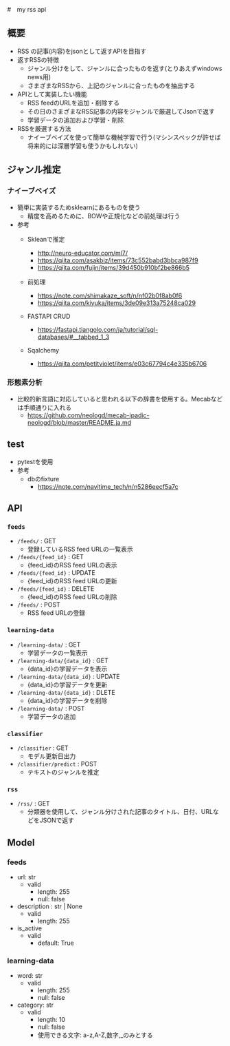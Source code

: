 #　my rss api
## 概要
- RSS の記事(内容)をjsonとして返すAPIを目指す
- 返すRSSの特徴
    - ジャンル分けをして、ジャンルに合ったものを返す(とりあえずwindows news用)
    - さまざまなRSSから、上記のジャンルに合ったものを抽出する
- APIとして実装したい機能
  - RSS feedのURLを追加・削除する
  - その日のさまざまなRSS記事の内容をジャンルで厳選してJsonで返す
  - 学習データの追加および学習・削除
- RSSを厳選する方法
  - ナイーブベイズを使って簡単な機械学習で行う(マシンスペックが許せば将来的には深層学習も使うかもしれない)

## ジャンル推定
### ナイーブベイズ
- 簡単に実装するためsklearnにあるものを使う
  - 精度を高めるために、BOWや正規化などの前処理は行う
- 参考
  - Skleanで推定
    - http://neuro-educator.com/ml7/
    - https://qiita.com/asakbiz/items/73c552babd3bbca987f9
    - https://qiita.com/fujin/items/39d450b910bf2be866b5
  - 前処理
    - https://note.com/shimakaze_soft/n/nf02b0f8ab0f6
    - https://qiita.com/kiyuka/items/3de09e313a75248ca029

  - FASTAPI CRUD
    - https://fastapi.tiangolo.com/ja/tutorial/sql-databases/#__tabbed_1_3
  - Sqalchemy
    - https://qiita.com/petitviolet/items/e03c67794c4e335b6706

### 形態素分析
  - 比較的新言語に対応していると思われる以下の辞書を使用する。Mecabなどは手順通りに入れる
    - https://github.com/neologd/mecab-ipadic-neologd/blob/master/README.ja.md


## test
- pytestを使用
- 参考
  - dbのfixture
    - https://note.com/navitime_tech/n/n5286eecf5a7c

## API
### `feeds`
- `/feeds/` : GET
  - 登録しているRSS feed URLの一覧表示
- `/feeds/{feed_id}` : GET
  - {feed_id}のRSS feed URLの表示
- `/feeds/{feed_id}` : UPDATE
  - {feed_id}のRSS feed URLの更新
- `/feeds/{feed_id}` : DELETE
  - {feed_id}のRSS feed URLの削除
- `/feeds/` : POST
  - RSS feed URLの登録

### `learning-data`
- `/learning-data/` : GET
  - 学習データの一覧表示
- `/learning-data/{data_id}` : GET
  - {data_id}の学習データを表示
- `/learning-data/{data_id}` : UPDATE
  - {data_id}の学習データを更新
- `/learning-data/{data_id}` : DLETE
  - {data_id}の学習データを削除
- `/learning-data/` : POST
  - 学習データの追加

### `classifier`
- `/classifier` : GET
  - モデル更新日出力
- `/classifier/predict` : POST
  - テキストのジャンルを推定
### `rss`
- `/rss/` : GET
  - 分類器を使用して、ジャンル分けされた記事のタイトル、日付、URLなどをJSONで返す

## Model
### feeds
- url: str
  - valid
    - length: 255
    - null: false
- description : str | None
  - valid
    - length: 255
- is_active
  - valid
    - default: True
### learning-data
- word: str
  - valid
    - length: 255
    - null: false
- category: str
  - valid
    - length: 10
    - null: false
    - 使用できる文字: a-z,A-Z,数字,_のみとする

